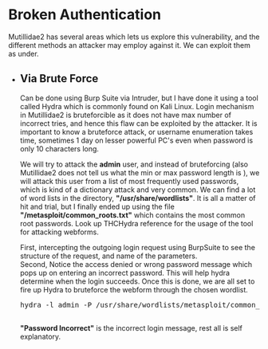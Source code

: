 # Broken Authentication
<p>
	Mutillidae2 has several areas which lets us explore this vulnerability, and the different methods an attacker may employ against it. We can exploit them as under.
</p>
<ul>
	<li><h2>Via Brute Force</h2>
		<p>Can be done using Burp Suite via Intruder, but I have done it using a tool called Hydra which is commonly found on Kali Linux. Login mechanism in Mutillidae2 is bruteforcible as it does not have max number of incorrect tries, and hence this flaw can be exploited by the attacker. 
		It is important to know a bruteforce attack, or username enumeration takes time, sometimes 1 day on lesser powerful PC's even when password is only 10 characters long.
		</p>
		<p>
			We will try to attack the <b>admin</b> user, and instead of bruteforcing (also Mutillidae2 does not tell us what the min or max password length is ), we will attack this user from a list of most frequently used passwords, which is kind of a dictionary attack and very common. We can find a lot of word lists in the directory, <b>"/usr/share/wordlists"</b>. It is all a matter of hit and trial, but I finally ended up using the file <b>"/metasploit/common_roots.txt"</b> which contains the most common root passwords. Look up THCHydra reference for the usage of the tool for attacking webforms.
		</p>
		<p>
			First, intercepting the outgoing login request using BurpSuite to see the structure of the request, and name of the parameters.<br>
			Second, Notice the access denied or wrong password message which pops up on entering an incorrect password. This will help hydra determine when the login succeeds. Once this is done, we are all set to fire up Hydra to bruteforce the webform through the chosen wordlist. 
		</p>
		<pre>
hydra -l admin -P /usr/share/wordlists/metasploit/common_roots.txt 192.168.13.158 http-post-form "/mutillidae2/index.php?page=login.php:username=^USER^&password=^PASS^&login-php-submit-button=Login&Login:Password incorrect" -V
		</pre>
		<p>
			<b>"Password Incorrect"</b> is the incorrect login message, rest all is self explanatory.
		</p>
	</li>

</ul>